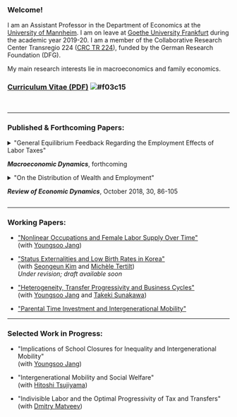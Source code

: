 ### Welcome!

I am an Assistant Professor in the Department of Economics at the [University of Mannheim](https://www.vwl.uni-mannheim.de/en/). I am on leave at [Goethe University Frankfurt](https://www.wiwi.uni-frankfurt.de/en/departments/money-and-macroeconomics/home.html) during the academic year 2019-20. I am a member of the Collaborative Research Center Transregio 224 ([CRC TR 224](https://www.crctr224.de/en/about)), funded by the German Research Foundation (DFG).

My main research interests lie in macroeconomics and family economics.


### [Curriculum Vitae (PDF)](https://drive.google.com/open?id=1V89PqGcu1u-_4Zy0TVzXnegBO8EEkdlK) ![#f03c15](https://via.placeholder.com/15/f03c15/000000?text=+)

<br>

----

### Published & Forthcoming Papers:
<details>
  <summary markdown="span">"General Equilibrium Feedback Regarding the Employment Effects of Labor Taxes"  

  ***Macroeconomic Dynamics***, forthcoming </summary>   
  
  **Abstract**
  
  A higher labor tax rate increases the equilibrium real interest rate and reduces the equilibrium wage in a heterogeneous-agent model with endogenous savings and indivisible labor supply decisions. I show that these general equilibrium (GE) adjustments, in particular of the real interest rate, reinforce the negative employment impact of higher labor taxes. However, the representative-agent version of the model, which generates similar aggregate employment responses to labor tax changes, implies that GE feedback is neutral. The cross-country panel data reveal that the negative association between labor tax rates and the extensive margin labor supply is significantly and robustly weaker in small open economies where the interest rate is less tightly linked to domestic circumstances. This empirical evidence supports the transmission mechanism of labor tax changes for employment in the heterogeneous-agent model.
  
  <a href="http://dx.doi.org/10.1017/S1365100519000087" target="_blank">Publisher</a> &#x1F4D7; 
  
  <a href="https://drive.google.com/open?id=1DoZpKCBzuf2Yo3OU-PsT_Z0LP_AUAcYr" target="_blank">Working Paper Version</a> &#x1F4D8;
  
    
</details>


<details>
  <summary markdown="span">"On the Distribution of Wealth and Employment"    

  ***Review of Economic Dynamics***, October 2018, 30, 86-105 </summary>
  
  **Abstract**: In the United States, the employment rate is nearly flat across wealth quintiles with the exception of the first quintile. Correlations between wealth and employment are close to zero or moderately positive. However, incomplete markets models with a standard utility function counterfactually generate a strongly negative relationship between wealth and employment. Using a fairly standard incomplete markets model calibrated to match the distribution of wealth, I find that government transfers and capital income taxation increase the (non-targeted) correlations between wealth and employment substantially, bringing the model closer to the data. As the model's fit with the distribution of wealth and employment improves, I find that the precautionary motive of labor supply is mitigated, thereby raising aggregate labor supply elasticities substantially.
  
  <a href="https://www.sciencedirect.com/science/article/pii/S1094202518301613" target="_blank">Publisher</a> ![&#x1F4D7](https://via.placeholder.com/15/f03c15/000000?text=+); 
  <a href="https://drive.google.com/open?id=1pYHMHYqz_z82_wU5vl7UEK0c7aHrY_Ht" target="_blank">Working Paper</a> ![&#x1F4D8](https://via.placeholder.com/15/f03c15/000000?text=+);

</details>

----

### Working Papers:
- <a href="https://drive.google.com/file/d/1eIaFdyTdK74G1xBB1DkkcqZDwFezjoBP/view?usp=sharing" target="_blank">"Nonlinear Occupations and Female Labor Supply Over Time"</a>
<br>  (with [Youngsoo Jang](https://sites.google.com/site/youngsoojangecon/)) 

- <a href="https://" target="_blank">"Status Externalities and Low Birth Rates in Korea"</a> 
<br>  (with [Seongeun Kim](https://sites.google.com/site/sekimphd/) and [Michèle Tertilt](http://tertilt.vwl.uni-mannheim.de/))
<br> *Under revision; draft available soon*

- <a href="https://drive.google.com/open?id=1vW8i3IzULSe1yhjQC5vY8q-fE02pxHsl" target="_blank">"Heterogeneity, Transfer Progressivity and Business Cycles"</a>
<br>  (with [Youngsoo Jang](https://sites.google.com/site/youngsoojangecon/) and [Takeki Sunakawa](https://tkksnk.github.io/))

- <a href="https://drive.google.com/open?id=102hB2wCy8VFT9WsWgKMq0JM0sGNtKQF7" target="_blank">"Parental Time Investment and Intergenerational Mobility"</a>

----

### Selected Work in Progress:
- "Implications of School Closures for Inequality and Intergenerational Mobility"
<br>  (with [Youngsoo Jang](https://sites.google.com/site/youngsoojangecon/))

- "Intergenerational Mobility and Social Welfare"
<br>  (with [Hitoshi Tsujiyama](https://sites.google.com/site/hitoshitsujiyama/))

- "Indivisible Labor and the Optimal Progressivity of Tax and Transfers"
<br>  (with [Dmitry Matveev](https://www.sites.google.com/site/dimitrymatveev/))

